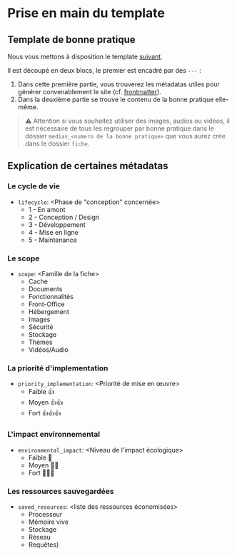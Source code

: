 # Prise en main du template

## Template de bonne pratique

Nous vous mettons à disposition le template [suivant](./TEMPLATE.md).

Il est découpé en deux blocs, le premier est encadré par des `---` :
1. Dans cette première partie, vous trouverez les métadatas utiles pour générer convenablement le site (cf. [frontmatter](https://frontmatter.codes)).
2. Dans la deuxième partie se trouve le contenu de la bonne pratique elle-même.

> ⚠️ Attention si vous souhaitez utiliser des images, audios ou vidéos, il est nécessaire de tous les regrouper par bonne pratique dans le dossier `medias_<numero de la bonne pratique>` que vous aurez crée dans le dossier `fiche`.

## Explication de certaines métadatas

### Le cycle de vie

- `lifecycle`: \<Phase de "conception" concernée>
  - 1 - En amont
  - 2 - Conception / Design
  - 3 - Développement
  - 4 - Mise en ligne
  - 5 - Maintenance

### Le scope
- `scope`: \<Famille de la fiche>
  - Cache
  - Documents
  - Fonctionnalités
  - Front-Office
  - Hébergement
  - Images
  - Sécurité
  - Stockage
  - Thèmes
  - Vidéos/Audio

### La priorité d'implementation

- `priority_implementation`: \<Priorité de mise en œuvre>
  - Faible 👍
  - Moyen 👍👍
  - Fort 👍👍👍
  
### L'impact environnemental

- `environmental_impact`: \<Niveau de l'impact écologique>
  - Faible 🌱
  - Moyen 🌱🌱
  - Fort 🌱🌱🌱
  
### Les ressources sauvegardées

- `saved_resources`: \<liste des ressources économisées>
  - Processeur
  - Mémoire vive
  - Stockage
  - Réseau
  - Requêtes)
